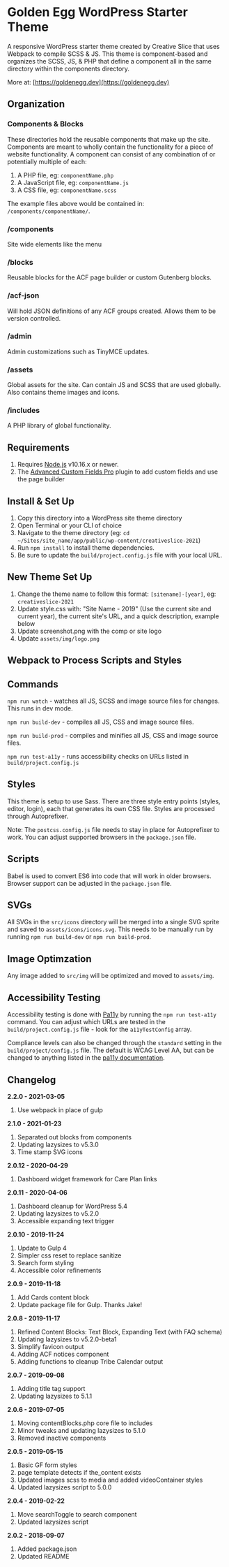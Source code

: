 # Golden Egg WordPress Starter Theme

A responsive WordPress starter theme created by Creative Slice that uses Webpack to compile SCSS &amp; JS. This theme is component-based and organizes the SCSS, JS, &amp; PHP that define a component all in the same directory within the components directory.

More at: [https://goldenegg.dev](https://goldenegg.dev)

## Organization

### Components & Blocks
These directories hold the reusable components that make up the site. Components are meant to wholly contain the functionality for a piece of website functionality. A component can consist of any combination of or potentially multiple of each:

1. A PHP file, eg: `componentName.php`
1. A JavaScript file, eg: `componentName.js`
1. A CSS file, eg: `componentName.scss`

The example files above would be contained in: `/components/componentName/`.

### /components

Site wide elements like the menu 

### /blocks

Reusable blocks for the ACF page builder or custom Gutenberg blocks.

### /acf-json

Will hold JSON definitions of any ACF groups created. Allows them to be version controlled.

### /admin

Admin customizations such as TinyMCE updates.

### /assets

Global assets for the site. Can contain JS and SCSS that are used globally. Also contains theme images and icons.

### /includes

A PHP library of global functionality.

## Requirements

1. Requires [Node.js](https://nodejs.org) v10.16.x or newer.
1. The [Advanced Custom Fields Pro](https://www.advancedcustomfields.com/) plugin to add custom fields and use the page builder


## Install &amp; Set Up

1. Copy this directory into a WordPress site theme directory
1. Open Terminal or your CLI of choice
1. Navigate to the theme directory (eg: `cd ~/Sites/site_name/app/public/wp-content/creativeslice-2021`)
1. Run `npm install` to install theme dependencies.
1. Be sure to update the `build/project.config.js` file with your local URL.


## New Theme Set Up

1. Change the theme name to follow this format: `[sitename]-[year]`, eg: `creativeslice-2021`
1. Update style.css with: "Site Name - 2019" (Use the current site and current year), the current site's URL, and a quick description, example below
1. Update screenshot.png with the comp or site logo
1. Update `assets/img/logo.png`


## Webpack to Process Scripts and Styles

## Commands
`npm run watch` - watches all JS, SCSS and image source files for changes. This runs in dev mode.

`npm run build-dev` - compiles all JS, CSS and image source files.

`npm run build-prod` - compiles and minifies all JS, CSS and image source files. 

`npm run test-a11y` - runs accessibility checks on URLs listed in `build/project.config.js`

## Styles
This theme is setup to use Sass. There are three style entry points (styles, editor, login), each that generates its own CSS file. Styles are processed through Autoprefixer.

Note: The `postcss.config.js` file needs to stay in place for Autoprefixer to work. You can adjust supported browsers in the `package.json` file.

## Scripts
Babel is used to convert ES6 into code that will work in older browsers. Browser support can be adjusted in the `package.json` file.

## SVGs
All SVGs in the `src/icons` directory will be merged into a single SVG sprite and saved to `assets/icons/icons.svg`. This needs to be manually run by running `npm run build-dev` or `npm run build-prod`.

## Image Optimzation
Any image added to `src/img` will be optimized and moved to `assets/img`. 

## Accessibility Testing
Accessibility testing is done with [Pa11y](https://www.npmjs.com/package/pa11y) by running the `npm run test-a11y` command. You can adjust which URLs are tested in the `build/project.config.js` file - look for the `a11yTestConfig` array. 

Compliance levels can also be changed through the `standard` setting in the `build/project/config.js` file. The default is WCAG Level AA, but can be changed to anything listed in the [pa11y documentation](https://github.com/pa11y/pa11y#standard-string).






## Changelog

**2.2.0 - 2021-03-05**

1. Use webpack in place of gulp


**2.1.0 - 2021-01-23**

1. Separated out blocks from components
1. Updating lazysizes to v5.3.0
1. Time stamp SVG icons


**2.0.12 - 2020-04-29**

1. Dashboard widget framework for Care Plan links

**2.0.11 - 2020-04-06**

1. Dashboard cleanup for WordPress 5.4
1. Updating lazysizes to v5.2.0
1. Accessible expanding text trigger

**2.0.10 - 2019-11-24**

1. Update to Gulp 4
1. Simpler css reset to replace sanitize
1. Search form styling
1. Accessible color refinements

**2.0.9 - 2019-11-18**

1. Add Cards content block
1. Update package file for Gulp. Thanks Jake!

**2.0.8 - 2019-11-17**

1. Refined Content Blocks: Text Block, Expanding Text (with FAQ schema)
1. Updating lazysizes to v5.2.0-beta1
1. Simplify favicon output
1. Adding ACF notices component
1. Adding functions to cleanup Tribe Calendar output

**2.0.7 - 2019-09-08**

1. Adding title tag support
1. Updating lazysizes to 5.1.1

**2.0.6 - 2019-07-05**

1. Moving contentBlocks.php core file to includes
1. Minor tweaks and updating lazysizes to 5.1.0
1. Removed inactive components

**2.0.5 - 2019-05-15**

1. Basic GF form styles
1. page template detects if the_content exists
1. Updated images scss to media and added videoContainer styles
1. Updated lazysizes script to 5.0.0

**2.0.4 - 2019-02-22**

1. Move searchToggle to search component
1. Updated lazysizes script

**2.0.2 - 2018-09-07**

1. Added package.json
1. Updated README

